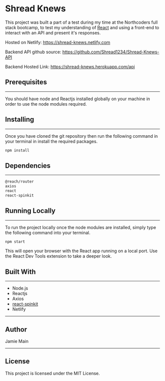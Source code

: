 # Shread Knews

This project was built a part of a test during my time at the Northcoders full stack bootcamp, to test my understanding of [React](https://github.com/facebook/create-react-app) and using a front-end to interact with an API and present it's responses.

Hosted on Netlify: https://shread-knews.netlify.com

Backend API github source: https://github.com/Shread1234/Shread-Knews-API

Backend Hosted Link: https://shread-knews.herokuapp.com/api

## Prerequisites

---

You should have node and Reactjs installed globally on your machine in order to use the node modules required.

## Installing

---

Once you have cloned the git repository then run the following command in your terminal in install the required packages.

```bash
npm install
```

## Dependencies

---

```bash
@reach/router
axios
react
react-spinkit
```

## Running Locally

---

To run the project locally once the node modules are installed, simply type the following command into your terminal.

```bash
npm start
```

This will open your browser with the React app running on a local port. Use the React Dev Tools extension to take a deeper look.

## Built With

---

- Node.js
- Reactjs
- Axios
- [react-spinkit](https://github.com/KyleAMathews/react-spinkit)
- Netlify

---

## Author

Jamie Main

---

## License

This project is licensed under the MIT License.
